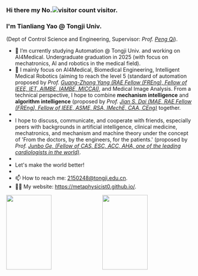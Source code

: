### Hi there my No.![visitor count](https://profile-counter.glitch.me/Metaphysicist0/count.svg) visitor.

### I'm Tianliang Yao @ Tongji Univ.

 (Dept of Control Science and Engineering, Supervisor: *Prof. [Peng Qi](https://cse.tongji.edu.cn/6b/68/c15581a158568/page.htm)*).

- 🔭 I’m currently studying Automation @ Tongji Univ. and working on AI4Medical. Undergraduate graduation in 2025 (with focus on mechatronics, AI and robotics in the medical field).
- 🌱 I mainly focus on AI4Medical, Biomedical Engineering, Intelligent Medical Robotics (aiming to reach the level 5 (standard of automation proposed by *Prof. [Guang-Zhong Yang (RAE Fellow (FREng), Fellow of IEEE, IET, AIMBE, IAMBE, MICCAI)](https://imr.sjtu.edu.cn/en/po_facultyv/532.html)*, and Medical Image Analysis. From a technical perspective, I hope to combine **mechanism intelligence** and **algorithm intelligence** (proposed by *Prof. [Jian S. Dai (MAE, RAE Fellow (FREng), Fellow of IEEE, ASME, RSA, IMechE, CAA, CEng)](https://nms.kcl.ac.uk/jian.dai/)* together.
- 
- I hope to discuss, communicate, and cooperate with friends, especially peers with backgrounds in artificial intelligence, clinical medicine, mechatronics, and mechanism and machine theory under the concept of 'From the doctors, by the engineers, for the patients.' (proposed by *Prof. [Junbo Ge, (Fellow of CAS, ESC, ACC, AHA, one of the leading cardiologists in the world)](https://ibs.fudan.edu.cn/ab/33/c21163a240435/page.htm)*.
-
- Let's make the world better!
- 
- 📫 How to reach me: 2150248@tongji.edu.cn.
- 🧑‍💻 My website: https://metaphysicist0.github.io/.

<div style="display: flex; justify-content: space-between;">
    <img src="https://github-readme-stats.vercel.app/api?username=Metaphysicist0&show_icons=true&theme=tokyonight&count_private=true" style="width: 49%; height: 200px;"/>
    <img src="https://github-readme-stats.vercel.app/api/top-langs/?username=Metaphysicist0&theme=tokyonight&layout=compact" style="width: 49%; height: 200px;"/>
</div>
